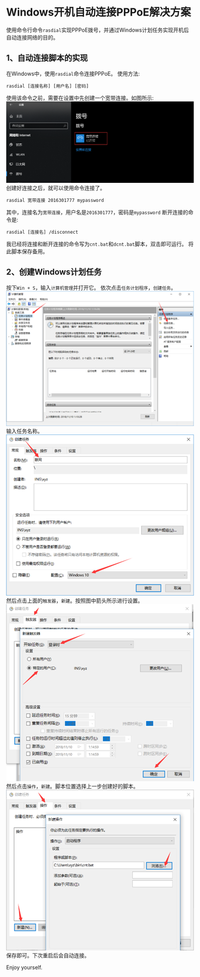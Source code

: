 # Windows开机自动连接PPPoE解决方案

使用命令行命令`rasdial`实现PPPoE拨号，并通过Windows计划任务实现开机后自动连接网络的目的。

## 1、自动连接脚本的实现

在Windows中，使用`rasdial`命令连接PPPoE。
使用方法:

```shell
rasdial [连接名称] [用户名] [密码]
```

使用该命令之前，需要在设置中先创建一个宽带连接。如图所示:
![宽带连接](img/connections.png)
创建好连接之后，就可以使用命令连接了。

```shell
rasdial 宽带连接 2016301777 mypassword
```

其中，连接名为`宽带连接`，用户名是`2016301777`，密码是`mypassword`
断开连接的命令是:

```shell
rasdial [连接名] /disconnect
```

我已经将连接和断开连接的命令写为`cnt.bat`和`dcnt.bat`脚本，双击即可运行。
将此脚本保存备用。

## 2、创建Windows计划任务

按下`Win + S`，输入`计算机管理`并打开它。
依次点击`任务计划程序`，`创建任务`。
![计算机管理界面](img/computer-manage.png)
输入任务名称。
![任务名称](img/taskName.png)
然后点击上面的`触发器`，`新建`。按照图中箭头所示进行设置。
![触发器](img/trigger.png)
然后点击`操作`，`新建`。脚本位置选择上一步创建好的脚本。
![操作](img/operation.png)
保存即可。下次重启后会自动连接。

Enjoy yourself.